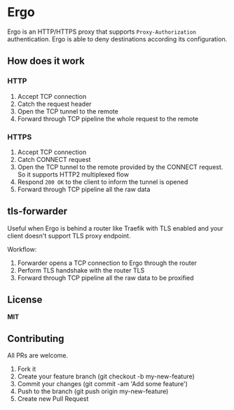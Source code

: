# Ergo

Ergo is an HTTP/HTTPS proxy that supports `Proxy-Authorization` authentication.
Ergo is able to deny destinations according its configuration.

## How does it work

### HTTP

1. Accept TCP connection
2. Catch the request header
3. Open the TCP tunnel to the remote
4. Forward through TCP pipeline the whole request to the remote

### HTTPS

1. Accept TCP connection
2. Catch CONNECT request
3. Open the TCP tunnel to the remote provided by the CONNECT request. So it supports HTTP2 multiplexed flow
4. Respond `200 OK` to the client to inform the tunnel is opened
5. Forward through TCP pipeline all the raw data

## tls-forwarder

Useful when Ergo is behind a router like Traefik with TLS enabled and your client doesn't support TLS proxy endpoint.

Workflow:
1. Forwarder opens a TCP connection to Ergo through the router
2. Perform TLS handshake with the router TLS
3. Forward through TCP pipeline all the raw data to be proxified

## License

**MIT**


## Contributing

All PRs are welcome.

1. Fork it
2. Create your feature branch (git checkout -b my-new-feature)
3. Commit your changes (git commit -am 'Add some feature')
5. Push to the branch (git push origin my-new-feature)
6. Create new Pull Request